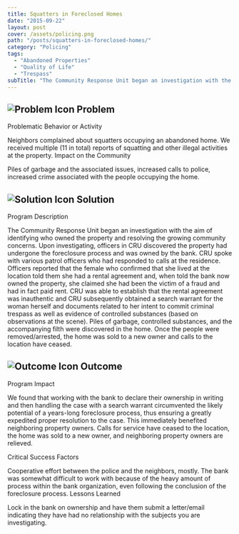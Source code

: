 ```yaml
---
title: Squatters in Foreclosed Homes
date: "2015-09-22"
layout: post
cover: /assets/policing.png
path: "/posts/squatters-in-foreclosed-homes/"
category: "Policing"
tags:
  - "Abandoned Properties"
  - "Quality of Life"
  - "Trespass"
subTitle: "The Community Response Unit began an investigation with the aim of identifying who owned the property and resolving the growing community concerns."
---
```


## ![Problem Icon](https://github.com/google/material-design-icons/raw/master/alert/1x_web/ic_error_outline_black_48dp.png "Problem") Problem

Problematic Behavior or Activity

Neighbors complained about squatters occupying an abandoned home. We received multiple (11 in total) reports of squatting and other illegal activities at the property.
Impact on the Community

Piles of garbage and the associated issues, increased calls to police, increased crime associated with the people occupying the home.

## ![Solution Icon](https://github.com/google/material-design-icons/raw/master/action/1x_web/ic_lightbulb_outline_black_48dp.png "Solution") Solution

Program Description

The Community Response Unit began an investigation with the aim of identifying who owned the property and resolving the growing community concerns. Upon investigating, officers in CRU discovered the property had undergone the foreclosure process and was owned by the bank. CRU spoke with various patrol officers who had responded to calls at the residence. Officers reported that the female who confirmed that she lived at the location told them she had a rental agreement and, when told the bank now owned the property, she claimed she had been the victim of a fraud and had in fact paid rent. CRU was able to establish that the rental agreement was inauthentic and CRU subsequently obtained a search warrant for the woman herself and documents related to her intent to commit criminal trespass as well as evidence of controlled substances (based on observations at the scene). Piles of garbage, controlled substances, and the accompanying filth were discovered in the home. Once the people were removed/arrested, the home was sold to a new owner and calls to the location have ceased.
## ![Outcome Icon](https://github.com/google/material-design-icons/raw/master/action/1x_web/ic_view_list_black_48dp.png "Outcome") Outcome

Program Impact

We found that working with the bank to declare their ownership in writing and then handling the case with a search warrant circumvented the likely potential of a years-long foreclosure process, thus ensuring a greatly expedited proper resolution to the case. This immediately benefited neighboring property owners. Calls for service have ceased to the location, the home was sold to a new owner, and neighboring property owners are relieved.

Critical Success Factors

Cooperative effort between the police and the neighbors, mostly. The bank was somewhat difficult to work with because of the heavy amount of process within the bank organization, even following the conclusion of the foreclosure process.
Lessons Learned

Lock in the bank on ownership and have them submit a letter/email indicating they have had no relationship with the subjects you are investigating.